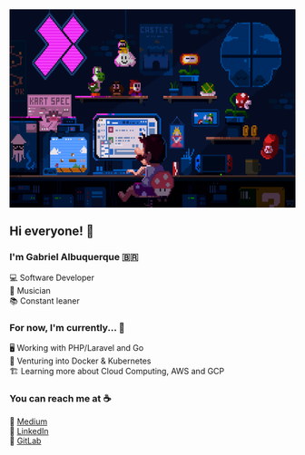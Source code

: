 <div align="center">
  <img src="mario.gif" align="center" width="600" height="350">
</div>

## Hi everyone! :wave:

### I'm Gabriel Albuquerque :brazil:

:computer: Software Developer <br>
🎹 Musician <br>
:books: Constant leaner

### For now, I'm currently... :hammer:

🖥️ Working with PHP/Laravel and Go<br>
🐳 Venturing into Docker & Kubernetes <br>
🏗️ Learning more about Cloud Computing, AWS and GCP <br>

### You can reach me at :coffee:

:pencil: [Medium](https://albuquerque53.medium.com/) <br>
:briefcase: [LinkedIn](https://www.linkedin.com/in/albuquerque53/) <br>
🦊 [GitLab](https://gitlab.com/albuquerque53) <br>
